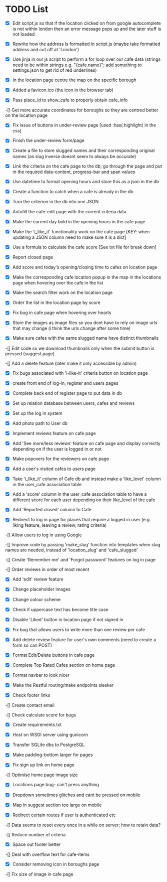 # TODO List

-[x] Edit script.js so that if the location clicked on from google autocomplete is not within london then an error message pops up and the later stuff is not loaded

-[x] Rewrite how the address is formatted in script.js (maybe take formatted address and cut off at 'London')

-[x] Use jinja in our js script to perform a for loop over our cafe data (strings need to be within strings e.g. "{cafe.name}"; add something to settings.json to get rid of red underlines)

-[x] In the location page centre the map on the specific borough

-[x] Added a favicon.ico (the icon in the browser tab)

-[x] Pass place_id to show_cafe to properly obtain cafe_info

-[] Get more accurate coordinates for boroughs so they are centred better on the location page

-[x] Fix issue of buttons in under-review page [used :has(.highlight) in the css]

-[x] Finish the under-review form/page

-[x] Create a file to store slugged names and their corresponding original names (as slug inverse doesnt seem to always be accurate)

-[x] Link the criteria on the cafe page to the db; go through the page and put in the required data-content, progress-bar and span values

-[x] Use datetime to format opening hours and store this as a json in the db

-[x] Create a function to catch when a cafe is already in the db

-[x] Turn the criterion in the db into one JSON

-[x] Autofill the cafe-edit page with the current criteria data

-[x] Make the current day bold in the opening hours in the cafe page

-[x] Make the 'i_like_it' functionality work on the cafe page [KEY: when updating a JSON column need to make sure it is a dict]

-[x] Use a formula to calculate the cafe score [See txt file for break down]

-[x] Report closed page

-[x] Add score and today's opening/closing time to cafes on location page

-[x] Make the corresponding cafe location popup in the map in the locations page when hovering over the cafe in the list

-[x] Make the search filter work on the location page

-[x] Order the list in the location page by score

-[x] Fix bug in cafe page when hovering over hearts

-[x] Store the images as image files so you dont have to rely on image urls that may change (i think the urls change after some time)

-[x] Make sure cafes with the same slugged name have distinct thumbnails

-[] Edit code so we download thumbnails only when the submit button is pressed (suggest page)

-[] Add a delete feature (later make it only accessible by admin)

-[x] Fix bugs associated with 'i-like-it' criteria button on location page

-[x] create front end of log-in, register and users pages

-[x] Complete back end of register page to put data in db

-[x] Set up relation database between users, cafes and reviews

-[x] Set up the log in system

-[x] Add photo path to User db

-[x] Implement reviews feature on cafe page

-[x] Add 'See more/less reviews' feature on cafe page and display correctly depending on if the user is logged in or not

-[x] Make popovers for the reviewers on cafe page

-[x] Add a user's visited cafes to users page

-[x] Take 'i_like_it' column of Cafe db and instead make a 'like_level' column in the user_cafe association table

-[x] Add a 'score' column in the user_cafe association table to have a different score for each user depending on their like_level of the cafe

-[x] Add 'Reported closed' column to Cafe

-[x] Redirect to log in page for places that require a logged in user (e.g. liking feature, leaving a review, rating criteria)

-[] Allow users to log in using Google

-[] Improve code by passing 'make_slug' function into templates when slug names are needed, instead of 'location_slug' and 'cafe_slugged'

-[] Create 'Remember me' and 'Forgot password' features on log in page

-[] Order reviews in order of most recent

-[x] Add 'edit' review feature

-[x] Change placeholder images

-[x] Change colour scheme

-[x] Check if uppercase text has become title case

-[x] Disable 'Liked' button in location page if not signed in

-[x] Fix bug that allows users to write more than one review per cafe

-[x] Add delete review feature for user's own comments (need to create a form so can POST)

-[x] Format Edit/Delete buttons in cafe page

-[x] Complete Top Rated Cafes section on home page

-[x] Format navbar to look nicer

-[x] Make the Restful routing/make endpoints sleeker

-[x] Check footer links

-[] Create contact email

-[] Check calculate score for bugs

-[x] Create requirements.txt

-[x] Host on WSGI server using gunicorn

-[x] Transfer SQLite dbs to PostgreSQL

-[x] Make padding-bottom larger for pages

-[x] Fix sign up link on home page

-[] Optimise home page image size

-[x] Locations page bug- can't press anything

-[x] Dropdown sometimes glitches and cant be pressed on mobile

-[x] Map in suggest section too large on mobile

-[x] Redirect certain routes if user is authenticated etc

-[] Data seems to reset every once in a while on server; how to retain data?

-[] Reduce number of criteria

-[x] Space out footer better

-[] Deal with overflow text for cafe-items

-[x] Consider removing icon in boroughs page

-[] Fix size of image in cafe page
